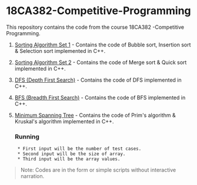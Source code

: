 # 18CA382-Competitive-Programming
This repository contains the code from the course 18CA382 -Competitive Programming.
 
1. [Sorting Algorithm Set 1](https://github.com/arjunvijayanathakurup/18CA382-Competitive-Programming/tree/master/Sorting%20Algorithm%20Set%201) - Contains the code of Bubble sort, Insertion sort & Selection sort implemented in C++.

2. [Sorting Algorithm Set 2](https://github.com/arjunvijayanathakurup/18CA382-Competitive-Programming/blob/master/Sorting%20Algorithm%20Set%202/) - Contains the code of Merge sort & Quick sort implemented in C++. 

3. [DFS (Depth First Search)](https://github.com/arjunvijayanathakurup/18CA382-Competitive-Programming/tree/master/DFS) - Contains the code of DFS implemented in C++.

4. [BFS (Breadth First Search)](https://github.com/arjunvijayanathakurup/18CA382-Competitive-Programming/tree/master/BFS) - Contains the code of BFS implemented in C++.

5. [Minimum Spanning Tree](https://github.com/arjunvijayanathakurup/18CA382-Competitive-Programming/tree/master/Minimum%20Spanning%20Tree) - Contains the code of Prim's algorithm & Kruskal's algorithm implemented in C++.

    ### Running
        * First input will be the number of test cases.
        * Second input will be the size of array.
        * Third input will be the array values.

> Note: Codes are in the form or simple scripts without interactive narration.
